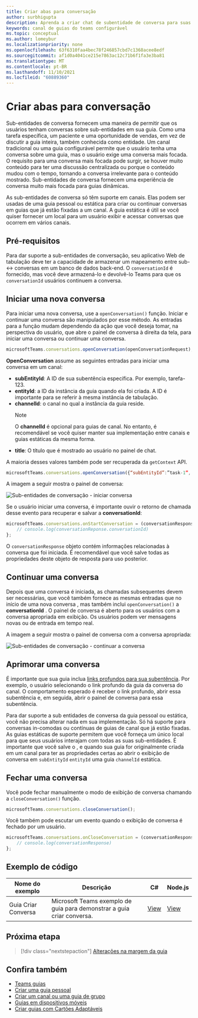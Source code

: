 ```yaml
---
title: Criar abas para conversação
author: surbhigupta
description: Aprenda a criar chat de subentidade de conversa para suas guias de canal, para gerenciar conversas usando exemplos de código
keywords: canal de guias do teams configurável
ms.topic: conceptual
ms.author: lomeybur
ms.localizationpriority: none
ms.openlocfilehash: 63f6310faa4bec78f246857cbd7c1368acee8edf
ms.sourcegitcommit: af1d0a4041ce215e7863ac12c71b6f1fa3e3ba81
ms.translationtype: MT
ms.contentlocale: pt-BR
ms.lasthandoff: 11/10/2021
ms.locfileid: "60889360"
---
```

# <a name="create-conversational-tabs"></a>Criar abas para conversação

Sub-entidades de conversa fornecem uma maneira de permitir que os usuários tenham conversas sobre sub-entidades em sua guia. Como uma tarefa específica, um paciente e uma oportunidade de vendas, em vez de discutir a guia inteira, também conhecida como entidade. Um canal tradicional ou uma guia configurável permite que o usuário tenha uma conversa sobre uma guia, mas o usuário exige uma conversa mais focada. O requisito para uma conversa mais focada pode surgir, se houver muito conteúdo para ter uma discussão centralizada ou porque o conteúdo mudou com o tempo, tornando a conversa irrelevante para o conteúdo mostrado. Sub-entidades de conversa fornecem uma experiência de conversa muito mais focada para guias dinâmicas.

As sub-entidades de conversa só têm suporte em canais. Elas podem ser usadas de uma guia pessoal ou estática para criar ou continuar conversas em guias que já estão fixadas a um canal. A guia estática é útil se você quiser fornecer um local para um usuário exibir e acessar conversas que ocorrem em vários canais.

## <a name="prerequisites"></a>Pré-requisitos

Para dar suporte a sub-entidades de conversação, seu aplicativo Web de tabulação deve ter a capacidade de armazenar um mapeamento entre sub-↔ conversas em um banco de dados back-end. O `conversationId` é fornecido, mas você deve armazená-lo e devolvê-lo Teams para que os `conversationId` usuários continuem a conversa.

## <a name="start-a-new-conversation"></a>Iniciar uma nova conversa

Para iniciar uma nova conversa, use a `openConversation()` função. Iniciar e continuar uma conversa são manipulados por esse método. As entradas para a função mudam dependendo da ação que você deseja tomar, na perspectiva do usuário, que abre o painel de conversa à direita da tela, para iniciar uma conversa ou continuar uma conversa.

``` javascript
microsoftTeams.conversations.openConversation(openConversationRequest);
```

**OpenConversation** assume as seguintes entradas para iniciar uma conversa em um canal:

* **subEntityId**: A ID de sua subentência específica. Por exemplo, tarefa-123.
* **entityId**: a ID da instância da guia quando ela foi criada. A ID é importante para se referir à mesma instância de tabulação.
* **channelId**: o canal no qual a instância da guia reside.
   > [!NOTE]
   > O **channelId** é opcional para guias de canal. No entanto, é recomendável se você quiser manter sua implementação entre canais e guias estáticas da mesma forma.
* **title**: O título que é mostrado ao usuário no painel de chat.

A maioria desses valores também pode ser recuperada da `getContext` API.

```javascript
microsoftTeams.conversations.openConversation({“subEntityId”:”task-1”, “entityId”: “tabInstanceId-1”, “channelId”: ”19:baa6e71f65b948d189bf5c892baa8e5a@thread.skype”, “title”: "Task Title”});
```

A imagem a seguir mostra o painel de conversa:

![Sub-entidades de conversação - iniciar conversa](~/assets/images/tabs/conversational-subentities/start-conversation.png)

Se o usuário iniciar uma conversa, é importante ouvir o retorno de chamada desse evento para recuperar e salvar a **conversationId**:

```javascript
microsoftTeams.conversations.onStartConversation = (conversationResponse) => {
    // console.log(conversationReponse.conversationId)
};
```

O `conversationResponse` objeto contém informações relacionadas à conversa que foi iniciada. É recomendável que você salve todas as propriedades deste objeto de resposta para uso posterior.

## <a name="continue-a-conversation"></a>Continuar uma conversa

Depois que uma conversa é iniciada, as chamadas subsequentes devem ser necessárias, que você também fornece as mesmas entradas que no início de uma nova conversa , mas também inclui `openConversation()` a **conversationId** [](#start-a-new-conversation). O painel de conversa é aberto para os usuários com a conversa apropriada em exibição. Os usuários podem ver mensagens novas ou de entrada em tempo real.

A imagem a seguir mostra o painel de conversa com a conversa apropriada:

![Sub-entidades de conversação - continuar a conversa](~/assets/images/tabs/conversational-subentities/continue-conversation.png)

## <a name="enhance-a-conversation"></a>Aprimorar uma conversa

É importante que sua guia inclua [links profundos para sua subentência](~/concepts/build-and-test/deep-links.md). Por exemplo, o usuário selecionando o link profundo da guia da conversa do canal. O comportamento esperado é receber o link profundo, abrir essa subentência e, em seguida, abrir o painel de conversa para essa subentência.

Para dar suporte a sub entidades de conversa da guia pessoal ou estática, você não precisa alterar nada em sua implementação. Só há suporte para conversas in-comodas ou contínuas de guias de canal que já estão fixadas. As guias estáticas de suporte permitem que você forneça um único local para que seus usuários interajam com todas as suas sub-entidades. É importante que você salve o , e quando sua guia for originalmente criada em um canal para ter as propriedades certas ao abrir o exibição de conversa em `subEntityId` `entityId` uma guia `channelId` estática.

## <a name="close-a-conversation"></a>Fechar uma conversa

Você pode fechar manualmente o modo de exibição de conversa chamando a `closeConversation()` função.

```javascript
microsoftTeams.conversations.closeConversation();
```

Você também pode escutar um evento quando o exibição de conversa é fechado por um usuário.

```javascript
microsoftTeams.conversations.onCloseConversation = (conversationResponse) => {
    // console.log(conversationResponse)
};
```

## <a name="code-sample"></a>Exemplo de código

| Nome do exemplo | Descrição | C# |Node.js|
|-------------|-------------|------|----|
|Guia Criar Conversa| Microsoft Teams exemplo de guia para demonstrar a guia criar conversa. | [View](https://github.com/OfficeDev/Microsoft-Teams-Samples/tree/main/samples/tab-conversations/csharp) |  [View](https://github.com/OfficeDev/Microsoft-Teams-Samples/tree/main/samples/tab-conversations/nodejs) |

## <a name="next-step"></a>Próxima etapa

> [!div class="nextstepaction"]
> [Alterações na margem da guia](~/resources/removing-tab-margins.md)

## <a name="see-also"></a>Confira também

* [Teams guias](~/tabs/what-are-tabs.md)
* [Criar uma guia pessoal](~/tabs/how-to/create-personal-tab.md)
* [Criar um canal ou uma guia de grupo](~/tabs/how-to/create-channel-group-tab.md)
* [Guias em dispositivos móveis](~/tabs/design/tabs-mobile.md)
* [Criar guias com Cartões Adaptáveis](~/tabs/how-to/build-adaptive-card-tabs.md)
